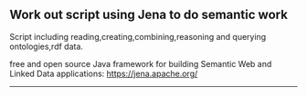 


## Work out script using Jena to do semantic work

Script including reading,creating,combining,reasoning 
and querying ontologies,rdf data.

free and open source Java framework for building Semantic Web and Linked Data applications:
https://jena.apache.org/




-----


